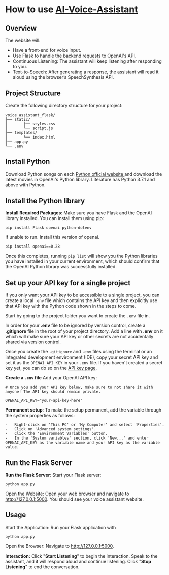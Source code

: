 # How to use [ AI-Voice-Assistant ](https://github.com/Pheem49/AI-Voice-Assistant)

## Overview
The website will:
 - Have a front-end for voice input.
 - Use Flask to handle the backend requests to OpenAI's API.
 - Continuous Listening: The assistant will keep listening after responding to you.
 - Text-to-Speech: After generating a response, the assistant will read it aloud using the browser’s SpeechSynthesis API.
## Project Structure
Create the following directory structure for your project:
```text
voice_assistant_flask/
├── static/ 
│       ├── styles.css
│       └── script.js 
├── templates/ 
│       └── index.html 
├── app.py 
└── .env
```
## Install Python

Download Python songs on each [ Python official website ](https://www.python.org/downloads/) and download the latest movies in OpenAI's Python library. Literature has Python 3.7.1 and above with Python.
## Install the Python library

**Install Required Packages**: Make sure you have Flask and the OpenAI library installed. You can install them using pip:

```text
pip install Flask openai python-dotenv
```
If unable to run. Install this version of openai.
```text
pip install openai==0.28
```
Once this completes, running  `pip list`  will show you the Python libraries you have installed in your current environment, which should confirm that the OpenAI Python library was successfully installed.

## Set up your API key for a single project
If you only want your API key to be accessible to a single project, you can create a local  `.env`  file which contains the API key and then explicitly use that API key with the Python code shown in the steps to come.

Start by going to the project folder you want to create the  `.env`  file in.

In order for your  **.env**  file to be ignored by version control, create a  **.gitignore**  file in the root of your project directory. Add a line with  **.env**  on it which will make sure your API key or other secrets are not accidentally shared via version control.

Once you create the  `.gitignore`  and  `.env`  files using the terminal or an integrated development environment (IDE), copy your secret API key and set it as the  `OPENAI_API_KEY`  in your  `.env`  file. If you haven't created a secret key yet, you can do so on the  [API key page](https://platform.openai.com/account/api-keys).

**Create a `.env` file**
Add your OpenAI API key:
```text
# Once you add your API key below, make sure to not share it with anyone! The API key should remain private.

OPENAI_API_KEY="your-api-key-here"
```
**Permanent setup**: To make the setup permanent, add the variable through the system properties as follows:

    -   Right-click on 'This PC' or 'My Computer' and select 'Properties'.
    -   Click on 'Advanced system settings'.
    -   Click the 'Environment Variables' button.
    -   In the 'System variables' section, click 'New...' and enter OPENAI_API_KEY as the variable name and your API key as the variable value.

## Run the Flask Server

**Run the Flask Server**: Start your Flask server:

```text
python app.py
```
Open the Website: Open your web browser and navigate to http://127.0.0.1:5000. You should see your voice assistant website.


## Usage

Start the Application: Run your Flask application with
 ```text
python app.py
```
Open the Browser: Navigate to http://127.0.0.1:5000.

**Interaction:**
Click "**Start Listening**" to begin the interaction.
Speak to the assistant, and it will respond aloud and continue listening.
Click "**Stop Listening**" to end the conversation.
